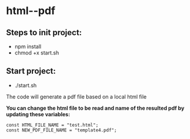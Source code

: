 # html--pdf

## Steps to init project:

- npm install
- chmod +x start.sh

## Start project: 
- ./start.sh

The code will generate a pdf file based on a local html file

**You can change the html file to be read and name of the resulted pdf by updating these variables:** 
``````
const HTML_FILE_NAME = "test.html";
const NEW_PDF_FILE_NAME = "template4.pdf";